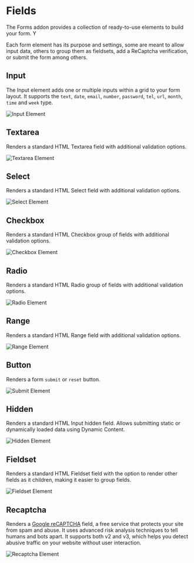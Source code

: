 # Fields

The Forms addon provides a collection of ready-to-use elements to build your form. Y

Each form element has its purpose and settings, some are meant to allow input data, others to group them as fieldsets, add a ReCaptcha verification, or submit the form among others.

## Input

The Input element adds one or multiple inputs within a grid to your form layout. It supports the `text`, `date`, `email`, `number`, `password`, `tel`, `url`, `month`, `time` and `week` type.

![Input Element](./assets/elements/input.png)

## Textarea

Renders a standard HTML Textarea field with additional validation options.

![Textarea Element](./assets/elements/textarea.png)

## Select

Renders a standard HTML Select field with additional validation options.

![Select Element](./assets/elements/select.png)

## Checkbox

Renders a standard HTML Checkbox group of fields with additional validation options.

![Checkbox Element](./assets/elements/checkbox.png)

## Radio

Renders a standard HTML Radio group of fields with additional validation options.

![Radio Element](./assets/elements/radio.png)

## Range

Renders a standard HTML Range field with additional validation options.

![Range Element](./assets/elements/range.png)

## Button

Renders a form `submit` or `reset` button.

![Submit Element](./assets/elements/button.png)

## Hidden

Renders a standard HTML Input hidden field. Allows submitting static or dynamically loaded data using Dynamic Content.

![Hidden Element](./assets/elements/hidden.png)

## Fieldset

Renders a standard HTML Fieldset field with the option to render other fields as it children, making it easier to group fields.

![Fieldset Element](./assets/elements/fieldset.png)

## Recaptcha

Renders a [Google reCAPTCHA](https://developers.google.com/recaptcha/) field, a free service that protects your site from spam and abuse. It uses advanced risk analysis techniques to tell humans and bots apart. It supports both v2 and v3, which helps you detect abusive traffic on your website without user interaction.

![Recaptcha Element](./assets/elements/recaptcha.png)

